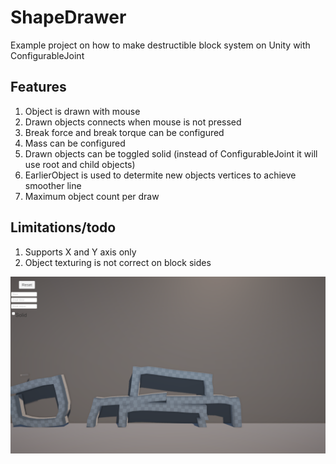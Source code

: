 # ShapeDrawer
Example project on how to make destructible block system on Unity with ConfigurableJoint

## Features
1. Object is drawn with mouse
2. Drawn objects connects when mouse is not pressed
3. Break force and break torque can be configured
4. Mass can be configured
5. Drawn objects can be toggled solid (instead of ConfigurableJoint it will use root and child objects)
6. EarlierObject is used to determite new objects vertices to achieve smoother line
7. Maximum object count per draw

## Limitations/todo
1. Supports X and Y axis only
2. Object texturing is not correct on block sides

  ![Image](image.png)
